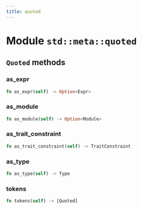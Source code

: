 ```yaml
---
title: quoted
---
```


# Module `std::meta::quoted`

## `Quoted` methods

### as_expr

```rust
fn as_expr(self) -> Option<Expr>
```

### as_module

```rust
fn as_module(self) -> Option<Module>
```

### as_trait_constraint

```rust
fn as_trait_constraint(self) -> TraitConstraint
```

### as_type

```rust
fn as_type(self) -> Type
```

### tokens

```rust
fn tokens(self) -> [Quoted]
```

